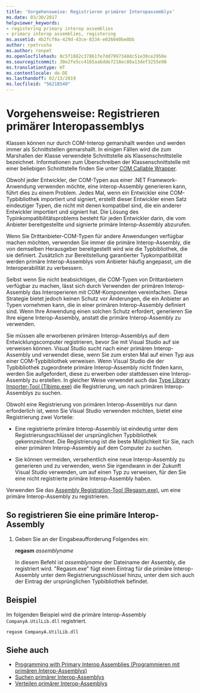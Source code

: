 ```yaml
---
title: 'Vorgehensweise: Registrieren primärer Interopassemblys'
ms.date: 03/30/2017
helpviewer_keywords:
- registering primary interop assemblies
- primary interop assemblies, registering
ms.assetid: 4b2fcf8a-429d-43ce-8334-e026040be8bb
author: rpetrusha
ms.author: ronpet
ms.openlocfilehash: 8c5f1882c37861fe7dd7997348dc51e30ce2950e
ms.sourcegitcommit: 30e2fe5cc4165aa6dde7218ec80a13def3255e98
ms.translationtype: HT
ms.contentlocale: de-DE
ms.lasthandoff: 02/13/2019
ms.locfileid: "56218540"
---
```

# <a name="how-to-register-primary-interop-assemblies"></a>Vorgehensweise: Registrieren primärer Interopassemblys

Klassen können nur durch COM-Interop gemarshallt werden und werden immer als Schnittstellen gemarshallt. In einigen Fällen wird die zum Marshallen der Klasse verwendete Schnittstelle als Klassenschnittstelle bezeichnet. Informationen zum Überschreiben der Klassenschnittstelle mit einer beliebigen Schnittstelle finden Sie unter [COM Callable Wrapper](../../../docs/framework/interop/com-callable-wrapper.md).

 Obwohl jeder Entwickler, der COM-Typen aus einer .NET Framework-Anwendung verwenden möchte, eine interop-Assembly generieren kann, führt dies zu einem Problem. Jedes Mal, wenn ein Entwickler eine COM-Typbibliothek importiert und signiert, erstellt dieser Entwickler einen Satz eindeutiger Typen, die nicht mit denen kompatibel sind, die ein anderer Entwickler importiert und signiert hat. Die Lösung des Typinkompatibilitätsproblems besteht für jeden Entwickler darin, die vom Anbieter bereitgestellte und signierte primäre Interop-Assembly abzurufen.

 Wenn Sie Drittanbieter-COM-Typen für andere Anwendungen verfügbar machen möchten, verwenden Sie immer die primäre Interop-Assembly, die von demselben Herausgeber bereitgestellt wird wie die Typbibliothek, die sie definiert. Zusätzlich zur Bereitstellung garantierter Typkompatibilität werden primäre Interop-Assemblys vom Anbieter häufig angepasst, um die Interoperabilität zu verbessern.

 Selbst wenn Sie nicht beabsichtigen, die COM-Typen von Drittanbietern verfügbar zu machen, lässt sich durch Verwenden der primären Interop-Assembly das Interoperieren mit COM-Komponenten vereinfachen. Diese Strategie bietet jedoch keinen Schutz vor Änderungen, die ein Anbieter an Typen vornehmen kann, die in einer primären Interop-Assembly definiert sind. Wenn Ihre Anwendung einen solchen Schutz erfordert, generieren Sie Ihre eigene Interop-Assembly, anstatt die primäre Interop-Assembly zu verwenden.

 Sie müssen alle erworbenen primären Interop-Assemblys auf dem Entwicklungscomputer registrieren, bevor Sie mit Visual Studio auf sie verweisen können. Visual Studio sucht nach einer primären Interop-Assembly und verwendet diese, wenn Sie zum ersten Mal auf einen Typ aus einer COM-Typbibliothek verweisen. Wenn Visual Studio die der Typbibliothek zugeordnete primäre Interop-Assembly nicht finden kann, werden Sie aufgefordert, diese zu erwerben oder stattdessen eine Interop-Assembly zu erstellen. In gleicher Weise verwendet auch das [Type Library Importer-Tool (Tlbimp.exe)](../../../docs/framework/tools/tlbimp-exe-type-library-importer.md) die Registrierung, um nach primären Interop-Assemblys zu suchen.

 Obwohl eine Registrierung von primären Interop-Assemblys nur dann erforderlich ist, wenn Sie Visual Studio verwenden möchten, bietet eine Registrierung zwei Vorteile:

-   Eine registrierte primäre Interop-Assembly ist eindeutig unter dem Registrierungsschlüssel der ursprünglichen Typbibliothek gekennzeichnet. Die Registrierung ist die beste Möglichkeit für Sie, nach einer primären Interop-Assembly auf dem Computer zu suchen.

-   Sie können vermeiden, versehentlich eine neue Interop-Assembly zu generieren und zu verwenden, wenn Sie irgendwann in der Zukunft Visual Studio verwenden, um auf einen Typ zu verweisen, für den Sie eine nicht registrierte primäre Interop-Assembly haben.

Verwenden Sie das [Assembly Registration-Tool (Regasm.exe)](../../../docs/framework/tools/regasm-exe-assembly-registration-tool.md), um eine primäre Interop-Assembly zu registrieren.

## <a name="to-register-a-primary-interop-assembly"></a>So registrieren Sie eine primäre Interop-Assembly

1.  Geben Sie an der Eingabeaufforderung Folgendes ein:

     **regasm** *assemblyname*

     In diesem Befehl ist *assemblyname* der Dateiname der Assembly, die registriert wird. "Regasm.exe" fügt einen Eintrag für die primäre Interop-Assembly unter dem Registrierungsschlüssel hinzu, unter dem sich auch der Eintrag der ursprünglichen Typbibliothek befindet.

## <a name="example"></a>Beispiel
 Im folgenden Beispiel wird die primäre Interop-Assembly `CompanyA.UtilLib.dll` registriert.

```console
regasm CompanyA.UtilLib.dll
```

## <a name="see-also"></a>Siehe auch

- [Programming with Primary Interop Assemblies (Programmieren mit primären Interop-Assemblys)](https://docs.microsoft.com/previous-versions/dotnet/netframework-4.0/baxfadst(v=vs.100))
- [Suchen primärer Interop-Assemblys](https://docs.microsoft.com/previous-versions/dotnet/netframework-4.0/y06sxw56(v=vs.100))
- [Verteilen primärer Interop-Assemblys](https://docs.microsoft.com/previous-versions/dotnet/netframework-4.0/w0dt2w20(v=vs.100))